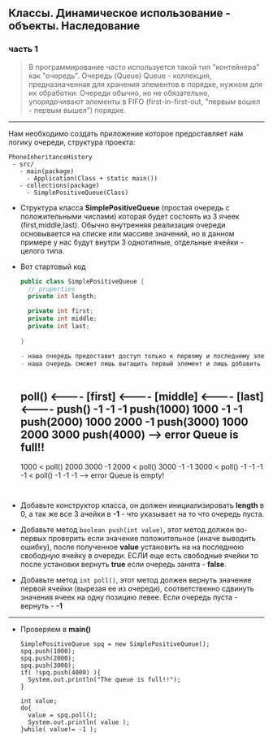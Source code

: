 ## Классы. Динамическое использование - объекты. Наследование

### часть 1

> В программирование часто используется такой тип "контейнера" как "очередь". Очередь (Queue) Queue - коллекция, предназначенная для хранения элементов в порядке, нужном для их обработки. Очереди обычно, но не обязательно, упорядочивают элементы в FIFO (first-in-first-out, "первым вошел - первым вышел") порядке. 

---

Нам необходимо создать приложение которое предоставляет нам логику очереди, структура проекта:

```
PhoneInheritanceHistory
 - src/
   - main(package)
     - Application(Class + static main())
   - collections(package)
     - SimplePositiveQueue(Class)
```


* Структура класса **SimplePositiveQueue** (простая очередь с положительными числами) которая будет состоять из 3 ячеек (first,middle,last). Обычно внутренняя реализация очереди основывается на списке или массиве значений, но в данном примере у нас будут внутри 3 однотипные, отдельные ячейки - целого типа.

* Вот стартовый код
  ```java
  public class SimplePositiveQueue {
    // properties
    private int length;

    private int first;
    private int middle;
    private int last;
   
  }
  
  - наша очередь предоставит доступ только к первому и последнему элементу.
  - наша очередь сможет лишь вытащить первый элемент и лишь добавить в конец значение. т е работать очередь будет так
    
    ```
    poll()  <----   [first] <---- [middle] <---- [last] <---- push()
                     -1            -1             -1          push(1000)
                     1000          -1             -1          push(2000)
                     1000          2000           -1          push(3000)
                     1000          2000           3000        push(4000) --> error Queue is full!!
    --------------------------------------------------------------------------------------------------                     
    1000 < poll()    2000           3000          -1
    2000 < poll()    3000          -1             -1
    3000 < poll()    -1            -1             -1
    -1   < poll()    -1            -1             -1      --> error Queue is empty!
    ```


* Добавьте конструктор класса, он должен инициализировать **length** в 0, а так же все 3 ачейки в **-1** - что указывает на то что очередь пуста.
* Добавьте метод ```boolean push(int value)```, этот метод должен во-первых проверить если значение положительное (иначе выводить ошибку), после полученное **value** установить на на последнюю свободную ячейку в очереди. ЕСЛИ еще есть свободные ячейки то после установки вернуть **true** если очередь занята - **false**.
* Добавьте метод ```int poll()```, этот метод должен вернуть значение первой ячейки (вырезая ее из очереди), соответственно сдвинуть значения ячеек на одну позицию левее. Если очередь пуста - вернуть - **-1**

---
* Проверяем в **main()**
  ```
  SimplePositiveQueue spq = new SimplePositiveQueue();
  spq.push(1000);
  spq.push(2000);
  spq.push(3000);
  if( !spq.push(4000) ){
    System.out.println("The queue is full!!");
  }
  
  int value;
  do{
    value = spq.poll();
    System.out.println( value );
  }while( value!= -1 );
  ``` 